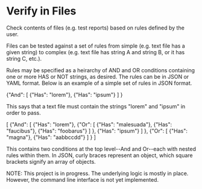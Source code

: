 Verify in Files
===============

Check contents of files (e.g. test reports) based on rules defined by the user.

Files can be tested against a set of rules from simple (e.g. text file has a
given string) to complex (e.g. text file has string A and string B, or it has
string C, etc.).

Rules may be specified as a heirarchy of AND and OR conditions containing one
or more HAS or NOT strings, as desired.  The rules can be in JSON or YAML format.  Below is an example of a simple set of rules in JSON format.

{"And": [
  {"Has": "lorem"},
  {"Has": "ipsum"}
  ]
}

This says that a text file must contain the strings "lorem" and "ipsum" in
order to pass.

[
  {"And": [
    {"Has": "lorem"},
    {"Or": [
      {"Has": "malesuada"},
      {"Has": "faucibus"},
      {"Has": "foobarus"}
      ]
    },
    {"Has": "ipsum"}
    ]
  },
  {"Or": [
    {"Has": "magna"},
    {"Has": "aabbccdd"}
    ]
  }
]

This contains two conditions at the top level--And and Or--each with nested
rules within them.  In JSON, curly braces represent an object, which square
brackets signify an array of objects.

NOTE: This project is in progress.  The underlying logic is mostly in place.
However, the command line interface is not yet implemented.

